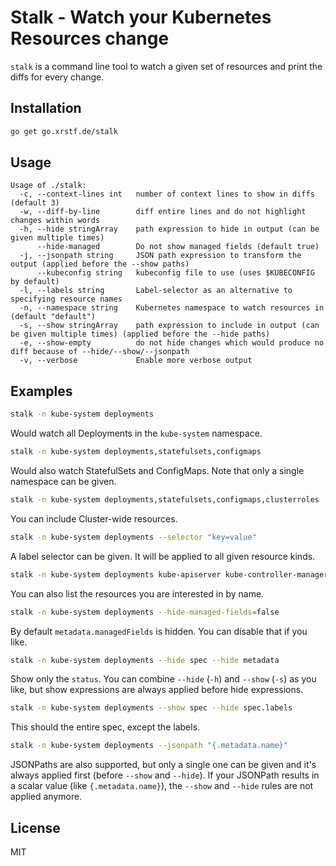 # Stalk - Watch your Kubernetes Resources change

`stalk` is a command line tool to watch a given set of resources and
print the diffs for every change.

## Installation

```bash
go get go.xrstf.de/stalk
```

## Usage

```
Usage of ./stalk:
  -c, --context-lines int   number of context lines to show in diffs (default 3)
  -w, --diff-by-line        diff entire lines and do not highlight changes within words
  -h, --hide stringArray    path expression to hide in output (can be given multiple times)
      --hide-managed        Do not show managed fields (default true)
  -j, --jsonpath string     JSON path expression to transform the output (applied before the --show paths)
      --kubeconfig string   kubeconfig file to use (uses $KUBECONFIG by default)
  -l, --labels string       Label-selector as an alternative to specifying resource names
  -n, --namespace string    Kubernetes namespace to watch resources in (default "default")
  -s, --show stringArray    path expression to include in output (can be given multiple times) (applied before the --hide paths)
  -e, --show-empty          do not hide changes which would produce no diff because of --hide/--show/--jsonpath
  -v, --verbose             Enable more verbose output
```

## Examples

```bash
stalk -n kube-system deployments
```

Would watch all Deployments in the `kube-system` namespace.

```bash
stalk -n kube-system deployments,statefulsets,configmaps
```

Would also watch StatefulSets and ConfigMaps. Note that only a single
namespace can be given.

```bash
stalk -n kube-system deployments,statefulsets,configmaps,clusterroles
```

You can include Cluster-wide resources.

```bash
stalk -n kube-system deployments --selector "key=value"
```

A label selector can be given. It will be applied to all given resource kinds.

```bash
stalk -n kube-system deployments kube-apiserver kube-controller-manager kube-scheduler
```

You can also list the resources you are interested in by name.

```bash
stalk -n kube-system deployments --hide-managed-fields=false
```

By default `metadata.managedFields` is hidden. You can disable that if
you like.

```bash
stalk -n kube-system deployments --hide spec --hide metadata
```

Show only the `status`. You can combine `--hide` (`-h`) and `--show` (`-s`)
as you like, but show expressions are always applied before hide expressions.

```bash
stalk -n kube-system deployments --show spec --hide spec.labels
```

This should the entire spec, except the labels.

```bash
stalk -n kube-system deployments --jsonpath "{.metadata.name}"
```

JSONPaths are also supported, but only a single one can be given and it's always
applied first (before `--show` and `--hide`). If your JSONPath results in a scalar
value (like `{.metadata.name}`), the `--show` and `--hide` rules are not applied
anymore.

## License

MIT
